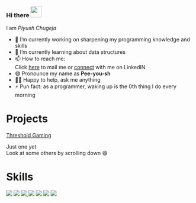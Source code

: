 ### Hi there <img src="https://raw.githubusercontent.com/MartinHeinz/MartinHeinz/master/wave.gif" width="30px">

I am <i>Piyush Chugeja</i>
- 🔭 I’m currently working on sharpening my programming knowledge and skills
- 🌱 I’m currently learning about data structures
- 📫 How to reach me: <br> 
 Click <a href="mailto:piyushchugeja@gmail.com">here</a> to mail me
or <a href="https://www.linkedin.com/in/piyush-chugeja/">connect</a> with me on LinkedIN
- 😄 Pronounce my name as <b>Pee-you-sh</b> 
- ✌🏻 Happy to help, ask me anything
- ⚡ Pun fact: as a programmer, waking up is the 0th thing I do every morning

<h1> Projects </h1><a href="http://thresholdgaming.herokuapp.com/landing_page/loading.php">Threshold Gaming</a>
<p> Just one yet
<br>Look at some others by scrolling down 😄</p>

<h1> Skills </h1>
<p><img src="https://img.shields.io/badge/C-informational?style=for-the-badge&logo=c"/> <img src="https://img.shields.io/badge/C++-blue?style=for-the-badge&logo=c%2B%2B"/> <a href="https://piyushchugeja.wixsite.com/somelostthoughts"> <img src="https://img.shields.io/badge/Creative%20writing-red?style=for-the-badge&logo=abstract"/> </a><img src="https://img.shields.io/badge/HTML5-white?style=for-the-badge&logo=html5"/> <img src="https://img.shields.io/badge/CSS3-blue?style=for-the-badge&logo=css3"/> <img src="https://img.shields.io/badge/DBMS-cornsilk?style=for-the-badge&logo=the-movie-database&logoColor=yellow"/> <img src="https://img.shields.io/badge/MS%20Office-orange?style=for-the-badge&logo=microsoft-office"/></p>
